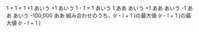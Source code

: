 1 + 1 = 1
+1
あいう +1
あいう 1 - 1 = 1
あいう 1 ああ
あいう +1 ああ
あいう -1 ああ
あいう -100,000 ああ
組み合わせのうち、(r - l + 1 )の最大値
(r - l + 1 )の最大値
(r - l + 1 )